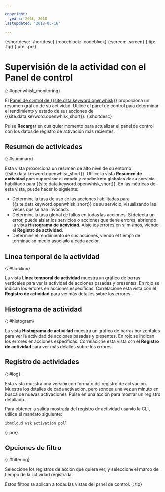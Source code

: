 ```yaml
---

copyright:
  years: 2016, 2018
lastupdated: "2018-03-16"

---
```


{:shortdesc: .shortdesc}
{:codeblock: .codeblock}
{:screen: .screen}
{:tip: .tip}
{:pre: .pre}

# Supervisión de la actividad con el Panel de control
{: #openwhisk_monitoring}

El [Panel de control de {{site.data.keyword.openwhisk}}](https://console.bluemix.net/openwhisk/dashboard/) proporciona un resumen gráfico de su actividad. Utilice el panel de control para determinar el rendimiento y estado de sus acciones de {{site.data.keyword.openwhisk_short}}.
{:shortdesc}

Pulse **Recargar** en cualquier momento para actualizar el panel de control con los datos de registro de activación más recientes.

## Resumen de actividades
{: #summary}

Esta vista proporciona un resumen de alto nivel de su entorno {{site.data.keyword.openwhisk_short}}. Utilice la vista **Resumen de actividad** para supervisar el estado y rendimiento globales de su servicio habilitado para {{site.data.keyword.openwhisk_short}}. En las métricas de esta vista, puede hacer lo siguiente:
* Determine la tasa de uso de las acciones habilitadas para {{site.data.keyword.openwhisk_short}} de su servicio, visualizando las veces que se han invocado.
* Determine la tasa global de fallos en todas las acciones. Si detecta un error, puede aislar los servicios o acciones que tiene errores,
abriendo la vista **Histograma de actividad**. Aísle los errores en sí mismos, viendo el **Registro de actividad**.
* Determine el rendimiento de sus acciones, viendo el tiempo de terminación medio asociado a cada acción.

<!-- For tips on improving performance, see troubleshooting? -->

## Línea temporal de la actividad
{: #timeline}

La vista **Línea temporal de actividad** muestra un gráfico de barras verticales para ver la actividad
de acciones pasadas y presentes. En rojo se indican los errores en acciones específicas. Correlacione esta vista con el **Registro de actividad** para ver más detalles sobre los errores.

## Histograma de actividad
{: #histogram}

La vista **Histograma de actividad** muestra un gráfico de barras horizontales para ver la actividad
de acciones pasadas y presentes. En rojo se indican los errores en acciones específicas. Correlacione esta vista con el **Registro de actividad** para ver más detalles sobre los errores.

## Registro de actividades
{: #log}

Esta vista muestra una versión con formato del registro de activación. Muestra los detalles de cada activación, pero sondea una vez un minuto en busca de nuevas activaciones. Pulse en una acción para mostrar un registro detallado.

Para obtener la salida mostrada del registro de actividad usando la CLI, utilice el mandato siguiente:
```
ibmcloud wsk activation poll
```
{: pre}

## Opciones de filtro
{: #filtering}

Seleccione los registros de acción que quiera ver, y seleccione el marco de tiempo de la actividad registrada.

Estos filtros se aplican a todas las vistas del panel de control.
{: tip}
